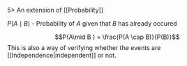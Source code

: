 5> An extension of [[Probability]]

$P(A \mid B)$ - Probability of $A$ given that $B$ has already occured 

$$P(A\mid B ) = \frac{P(A \cap B)}{P(B)}$$
This is also a way of verifying whether the events are [[Independence|independent]] or not.